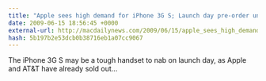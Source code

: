 ```yaml
---
title: "Apple sees high demand for iPhone 3G S; Launch day pre-order units already  sold out"
date: 2009-06-15 18:56:45 +0000
external-url: http://macdailynews.com/2009/06/15/apple_sees_high_demand_for_iphone_3g_s_launch_day_pre_order_units_already_s/
hash: 5b197b2e53dcb0b38716eb1a07cc9067
---
```


The iPhone 3G S may be a tough handset to nab on launch day, as Apple and AT&T have already sold out... 


